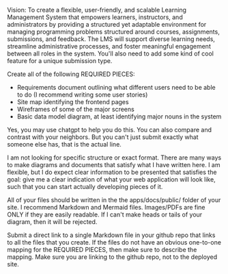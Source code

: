 Vision: To create a flexible, user-friendly, and scalable Learning Management System that empowers learners, instructors, and administrators by providing a structured yet adaptable environment for managing programming problems structured around courses, assignments, submissions, and feedback. The LMS will support diverse learning needs, streamline administrative processes, and foster meaningful engagement between all roles in the system. You'll also need to add some kind of cool feature for a unique submission type.

Create all of the following REQUIRED PIECES:

*   Requirements document outlining what different users need to be able to do (I recommend writing some user stories)
*   Site map identifying the frontend pages
*   Wireframes of some of the major screens
*   Basic data model diagram, at least identifying major nouns in the system

Yes, you may use chatgpt to help you do this. You can also compare and contrast with your neighbors. But you can't just submit exactly what someone else has, that is the actual line.

I am not looking for specific structure or exact format. There are many ways to make diagrams and documents that satisfy what I have written here. I am flexible, but I do expect clear information to be presented that satisfies the goal: give me a clear indication of what your web application will look like, such that you can start actually developing pieces of it.

All of your files should be written in the the apps/docs/public/ folder of your site. I recommend Markdown and Mermaid files. Images/PDFs are fine ONLY if they are easily readable. If I can't make heads or tails of your diagram, then it will be rejected.

Submit a direct link to a single Markdown file in your github repo that links to all the files that you create. If the files do not have an obvious one-to-one mapping for the REQUIRED PIECES, then make sure to describe the mapping. Make sure you are linking to the github repo, not to the deployed site.